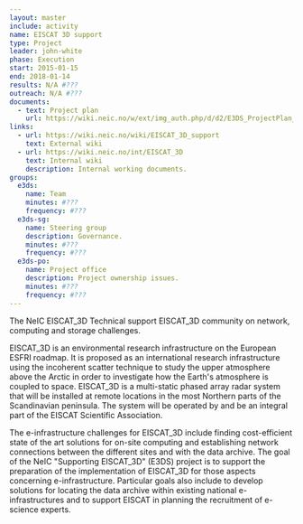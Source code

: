 ```yaml
---
layout: master
include: activity
name: EISCAT 3D support
type: Project
leader: john-white
phase: Execution
start: 2015-01-15
end: 2018-01-14
results: N/A #???
outreach: N/A #???
documents:
  - text: Project plan
    url: https://wiki.neic.no/w/ext/img_auth.php/d/d2/E3DS_ProjectPlan_20_03_2017.pdf
links:
  - url: https://wiki.neic.no/wiki/EISCAT_3D_support
    text: External wiki
  - url: https://wiki.neic.no/int/EISCAT_3D
    text: Internal wiki
    description: Internal working documents.
groups:
  e3ds:
    name: Team
    minutes: #???
    frequency: #???
  e3ds-sg:
    name: Steering group
    description: Governance.
    minutes: #???
    frequency: #???
  e3ds-po:
    name: Project office
    description: Project ownership issues.
    minutes: #???
    frequency: #???
---
```


The NeIC EISCAT_3D Technical support EISCAT_3D community on network, computing
and storage challenges.

EISCAT_3D is an environmental research infrastructure on the European ESFRI
roadmap. It is proposed as an international research infrastructure using the
incoherent scatter technique to study the upper atmosphere above the Arctic in
order to investigate how the Earth's atmosphere is coupled to space. EISCAT_3D
is a multi-static phased array radar system that will be installed at remote
locations in the most Northern parts of the Scandinavian peninsula. The system
will be operated by and be an integral part of the EISCAT Scientific
Association.

The e-infrastructure challenges for EISCAT_3D include finding cost-efficient
state of the art solutions for on-site computing and establishing network
connections between the different sites and with the data archive. The goal of
the NeIC "Supporting EISCAT_3D" (E3DS) project is to support the preparation of
the implementation of EISCAT_3D for those aspects concerning e-infrastructure.
Particular goals also include to develop solutions for locating the data archive
within existing national e-infrastructures and to support EISCAT in planning the
recruitment of e-science experts.
